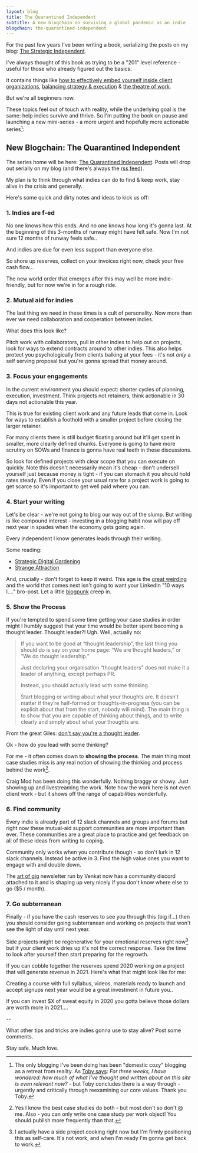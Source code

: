 ```yaml
---
layout: blog
title: The Quarantined Independent
subtitle: A new blogchain on surviving a global pandemic as an indie
blogchain: the-quarantined-independent
---
```


For the past few years I've been writing a book, serializing the posts on my blog: [The Strategic Independent](https://tomcritchlow.com/strategy/).

I've always thought of this book as trying to be a "201" level reference - useful for those who already figured out the basics.

It contains things like [how to effectively embed yourself inside client organizations](https://tomcritchlow.com/2017/07/18/the-consultants-grain/), [balancing strategy & execution](https://tomcritchlow.com/2019/04/04/the-strategic-independent/) & [the theatre of work](https://tomcritchlow.com/2019/11/18/yes-and/).

But we're all beginners now.

These topics feel out of touch with reality, while the underlying goal is the same: help indies survive and thrive. So I'm putting the book on pause and launching a new mini-series - a more urgent and hopefully more actionable series[^toby]:

[^toby]: The only blogging I've been doing has been "domestic cozy" blogging as a retreat from reality. As [Toby says](https://subpixel.space/entries/premonition/): *For three weeks, I have wondered: how much of what I’ve thought and written about on this site is even relevant now?* - but Toby concludes there is a way through - urgently and critically through reexamining our core values. Thank you Toby.

## New Blogchain: The Quarantined Independent

The series home will be here: [The Quarantined Independent](https://tomcritchlow.com/blogchains/the-quarantined-independent/). Posts will drop out serially on my blog (and there's always the [rss feed](https://tomcritchlow.com/feed.xml)).

My plan is to think through what indies can do to find & keep work, stay alive in the crisis and generally.

Here's some quick and dirty notes and ideas to kick us off:

### 1. Indies are f-ed

<blockquote class='twitter-tweet' data-conversation='none'><a href='https://twitter.com/vgr/status/1244101836753129473'></a></blockquote> <script async src='https://platform.twitter.com/widgets.js' charset='utf-8'></script>

No one knows how this ends. And no one knows how long it's gonna last. At the beginning of this 3-months of runway might have felt safe. Now I'm not sure 12 months of runway feels safe..

And indies are due for even less support than everyone else.

So shore up reserves, collect on your invoices right now, check your free cash flow...

The new world order that emerges after this may well be more indie-friendly, but for now we're in for a rough ride.

### 2. Mutual aid for indies

The last thing we need in these times is a cult of personality. Now more than ever we need collaboration and cooperation between indies.

What does this look like? 

Pitch work with collaborators, pull in other indies to help out on projects, look for ways to extend contracts around to other indies. This also helps protect you psychologically from clients balking at your fees - it's not *only* a self serving proposal but you're gonna spread that money around.

### 3. Focus your engagements

In the current environment you should expect: shorter cycles of planning, execution, investment. Think projects not retainers, think actionable in 30 days not actionable this year.

This is true for existing client work and any future leads that come in. Look for ways to establish a foothold with a smaller project before closing the larger retainer.

For many clients there is still budget floating around but it'll get spent in smaller, more clearly defined chunks. Everyone is going to have more scrutiny on SOWs and finance is gonna have real teeth in these discussions.

So look for defined projects with clear scope that you can execute on quickly. Note this doesn't necessarily mean it's cheap - don't undersell yourself just because money is tight - if you can stomach it you should hold rates steady. Even if you close your usual rate for a project work is going to get scarce so it's important to get well paid where you can.

### 4. Start your writing

Let's be clear - we're not going to blog our way out of the slump. But writing is like compound interest - investing in a blogging habit now will pay off next year in spades when the economy gets going again.

Every independent I know generates leads through their writing.

Some reading:

- [Strategic Digital Gardening](https://willakoerner.com/project/digital-gardening)
- [Strange Attraction](https://tomcritchlow.com/2019/03/12/strange-attraction/)

And, crucially - don't forget to keep it weird. This age is the [great weirding](https://www.ribbonfarm.com/series/weirding-diary/) and the world that comes next isn't going to want your LinkedIn "10 ways I...." bro-post. Let a little [blogpunk](https://tomcritchlow.com/2019/05/17/blogpunk/) creep in.

### 5. Show the Process

If you're tempted to spend some time getting your case studies in order might I humbly suggest that your time would be better spent becoming a thought leader. Thought leader?! Ugh. Well, actually no:

> If you want to be good at “thought leadership”, the last thing you should do is say on your home page: “We are thought leaders,” or “We do thought leadership.”
>
> Just declaring your organisation “thought leaders” does not make it a leader of anything, except perhaps PR. 
>
> Instead, you should actually lead with some thinking. 
>
>Start blogging or writing about what your thoughts are. It doesn’t matter if they’re half-formed or thoughts-in-progress (you can be explicit about that from the start, nobody will mind). The main thing is to show that you are capable of thinking about things, and to write clearly and simply about what your thoughts are.

From the great Giles: [don't say you're a thought leader](https://gilest.org/2017/thought-leadership/).

Ok - how do you lead with some thinking?

For me - it often comes down to **showing the process**. The main thing most case studies miss is any real notion of showing the thinking and process behind the work[^casestudy].

[^casestudy]: Yes I know the best case studies do both - but most don't so don't @ me. Also - you can only write one case study per work object! You should publish more frequently than that.

Craig Mod has been doing this wonderfully. Nothing braggy or showy. Just showing up and livestreaming the work. Note how the work here is not even client work - but it shows off the range of capabilities wonderfully.

<blockquote class='twitter-tweet' data-conversation='none'><a href="https://twitter.com/craigmod/status/1247474623991566336?s=19"></a></blockquote> <script async src='https://platform.twitter.com/widgets.js' charset='utf-8'></script>

### 6. Find community

Every indie is already part of 12 slack channels and groups and forums but right now these mutual-aid support communities are more important than ever. These communities are a great place to practice and get feedback on all of these ideas from writing to coping.

Community only works when you contribute though - so don't lurk in 12 slack channels. Instead be active in 3. Find the high value ones you want to engage with and double down.

The [art of gig](https://artofgig.substack.com/) newsletter run by Venkat now has a community discord attached to it and is shaping up very nicely if you don't know where else to go ($5 / month).

### 7. Go subterranean

Finally - if you have the cash reserves to see you through this (big if...) then you should consider going subterranean and working on projects that won't see the light of day until next year.

Side projects might be regenerative for your emotional reserves right now[^sideproject] but if your client work dries up it's not the correct response. Take the time to look after yourself then start preparing for the regrowth.

[^sideproject]: I actually have a side project cooking right now but I'm firmly positioning this as self-care. It's not work, and when I'm ready I'm gonna get back to work.

If you can cobble together the reserves spend 2020 working on a project that will generate revenue in 2021. Here's what that might look like for me:

<blockquote class='twitter-tweet' data-conversation='none'><a href='https://twitter.com/tomcritchlow/status/1225841636657201152'></a></blockquote> <script async src='https://platform.twitter.com/widgets.js' charset='utf-8'></script>

Creating a course with full syllabus, videos, materials ready to launch and accept signups next year would be a great investment in future you..

If you can invest $X of sweat equity in 2020 you gotta believe those dollars are worth more in 2021....

--

What other tips and tricks are indies gonna use to stay alive? Post some comments.

Stay safe. Much love.




